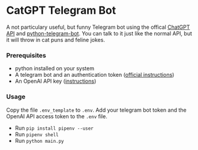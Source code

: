 # CatGPT Telegram Bot
A not particulary useful, but funny Telegram bot using the offical [ChatGPT API](https://platform.openai.com/docs/guides/chat) and [python-telegram-bot](https://github.com/python-telegram-bot/python-telegram-bot).
You can talk to it just like the normal API, but it will throw in cat puns and feline jokes.
### Prerequisites
- python installed on your system
- A telegram bot and an authentication token ([official instructions](https://core.telegram.org/bots/features#BotFather)) 
- An OpenAI API key ([instructions](https://help.openai.com/en/articles/4936850-where-do-i-find-my-secret-api-key))

### Usage
Copy the file `.env_template` to `.env`.
Add your telegram bot token and the OpenAI API access token to the `.env` file.
- Run `pip install pipenv --user`
- Run `pipenv shell`
- Run `python main.py`
